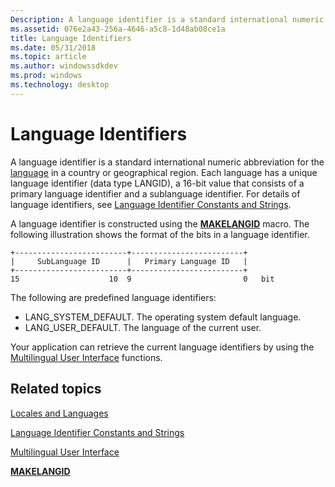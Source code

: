 ```yaml
---
Description: A language identifier is a standard international numeric abbreviation for the language in a country or geographical region.
ms.assetid: 076e2a43-256a-4646-a5c8-1d48ab08ce1a
title: Language Identifiers
ms.date: 05/31/2018
ms.topic: article
ms.author: windowssdkdev
ms.prod: windows
ms.technology: desktop
---
```


# Language Identifiers

A language identifier is a standard international numeric abbreviation for the [language](locales-and-languages.md) in a country or geographical region. Each language has a unique language identifier (data type LANGID), a 16-bit value that consists of a primary language identifier and a sublanguage identifier. For details of language identifiers, see [Language Identifier Constants and Strings](language-identifier-constants-and-strings.md).

A language identifier is constructed using the [**MAKELANGID**](/windows/win32/Winnt/nf-winnt-makelangid?branch=master) macro. The following illustration shows the format of the bits in a language identifier.

``` syntax
+-------------------------+-------------------------+
|     SubLanguage ID      |   Primary Language ID   |
+-------------------------+-------------------------+
15                    10  9                         0   bit
```

The following are predefined language identifiers:

-   LANG\_SYSTEM\_DEFAULT. The operating system default language.
-   LANG\_USER\_DEFAULT. The language of the current user.

Your application can retrieve the current language identifiers by using the [Multilingual User Interface](multilingual-user-interface.md) functions.

## Related topics

<dl> <dt>

[Locales and Languages](locales-and-languages.md)
</dt> <dt>

[Language Identifier Constants and Strings](language-identifier-constants-and-strings.md)
</dt> <dt>

[Multilingual User Interface](multilingual-user-interface.md)
</dt> <dt>

[**MAKELANGID**](/windows/win32/Winnt/nf-winnt-makelangid?branch=master)
</dt> </dl>

 

 



